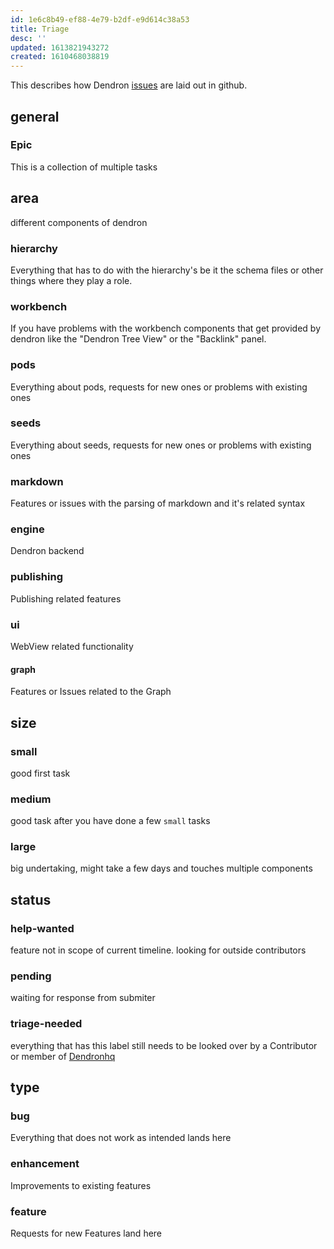 ```yaml
---
id: 1e6c8b49-ef88-4e79-b2df-e9d614c38a53
title: Triage
desc: ''
updated: 1613821943272
created: 1610468038819
---
```


This describes how Dendron [issues](https://github.com/dendronhq/dendron/labels?page=1&sort=name-asc) are laid out in github. 

## general

### Epic

This is a collection of multiple tasks

## area

different components of dendron

### hierarchy

Everything that has to do with the hierarchy's be it the schema files or other things where they play a role.

### workbench

If you have problems with the workbench components that get provided by dendron like the "Dendron Tree View" or the "Backlink" panel.

### pods

Everything about pods, requests for new ones or problems with existing ones

### seeds

Everything about seeds, requests for new ones or problems with existing ones

### markdown

Features or issues with the parsing of markdown and it's related syntax

### engine

Dendron backend

### publishing

Publishing related features

### ui

WebView related functionality

#### graph

Features or Issues related to the Graph

## size

### small

good first task

### medium

good task after you have done a few `small` tasks

### large

big undertaking, might take a few days and touches multiple components

## status

### help-wanted

feature not in scope of current timeline. looking for outside contributors

### pending

waiting for response from submiter

### triage-needed

everything that has this label still needs to be looked over by a Contributor or member of [Dendronhq](https://github.com/dendronhq)

## type

### bug

Everything that does not work as intended lands here

### enhancement

Improvements to existing features

### feature

Requests for new Features land here
